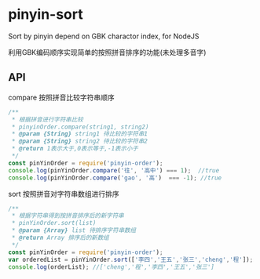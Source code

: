 # pinyin-sort
Sort by pinyin depend on GBK charactor index, for NodeJS

利用GBK编码顺序实现简单的按照拼音排序的功能(未处理多音字)

## API
compare 按照拼音比较字符串顺序
```javascript
/**
 * 根据拼音进行字符串比较
 * pinyinOrder.compare(string1, string2)
 * @param {String} string1 待比较的字符串1
 * @param {String} string2 待比较的字符串2
 * @return 1表示大于,0表示等于,-1表示小于
 */
const pinYinOrder = require('pinyin-order');
console.log(pinYinOrder.compare('往', '高中') === 1);  //true
console.log(pinYinOrder.compare('gao', '高')  === -1); //true
```

sort 按照拼音对字符串数组进行排序
```javascript
/**
 * 根据字符串得到按拼音排序后的新字符串
 * pinYinOrder.sort(list)
 * @param {Array} list 待排序字符串数组
 * @return Array 排序后的新数组
 */
const pinYinOrder = require('pinyin-order');
var orderedList = pinYinOrder.sort(['李四','王五','张三','cheng','程']);
console.log(orderList); //['cheng','程','李四','王五','张三']
```

